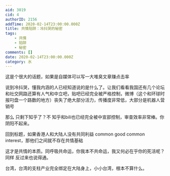 ```yaml
---
aid: 3019
cid: 4
authorID: 2156
addTime: 2020-02-14T23:00:00.000Z
title: 共情陷阱：冷抖哭的秘密
tags:
    - 共情
    - 陷阱
    - 秘密
comments: []
date: 2020-02-14T23:00:00.000Z
category: 水
---
```


这是个很大的话题，如果是自媒体可以写一大堆臭文章赚点击率

说到冷抖哭，懂我内涵的人已经知道说的是什么了。让我们看看我国还有几个论坛和社交网路还算有人气和中立吧，贴吧已经完全被严格控制，微博（这个和环球时报叼盘一个路数的地方）丧失了绝大部分活力，传播度非常低，大部分是机器人营销号

那么 只剩下知乎了？不 知乎和bili也已经完全被中宣部控制，审查效率非常棒。你阴阳不起来。

回到标题，如果香港人和大陆人没有共同利益 common good common interest，那他们之间就不存在共情基础

这才是共情的本质。同呼吸共命运，你我本不共命运，我又何必在乎你的死活呢？同样 反过来也说得通。

台湾，台湾的支柱产业完全绑定在大陆身上，小小台湾，根本不算什么。
